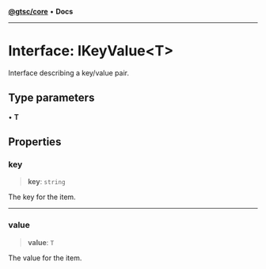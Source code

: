 [**@gtsc/core**](../README.md) • **Docs**

***

# Interface: IKeyValue\<T\>

Interface describing a key/value pair.

## Type parameters

• **T**

## Properties

### key

> **key**: `string`

The key for the item.

***

### value

> **value**: `T`

The value for the item.
